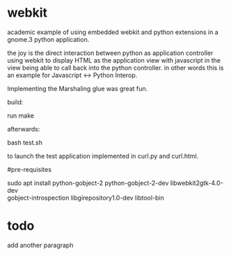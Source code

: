 webkit
======

academic example of using embedded webkit and python extensions in a gnome.3 python application.

the joy is the direct interaction between python as application controller using
webkit to display HTML as the application view with javascript in the view being able to call
back into the python controller. in other words this is an example for Javascript <-> Python Interop.

Implementing the Marshaling glue was great fun.

build:

  run make

afterwards:

  bash test.sh
  
to launch the test application implemented in curl.py and curl.html.

#pre-requisites

sudo apt install python-gobject-2 python-gobject-2-dev libwebkit2gtk-4.0-dev \
gobject-introspection libgirepository1.0-dev libtool-bin

# todo
add another paragraph